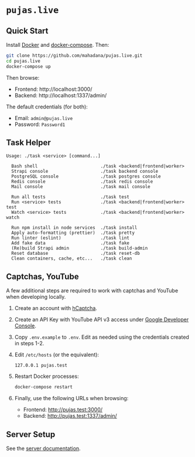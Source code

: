 # `pujas.live`

## Quick Start

Install [Docker](https://docs.docker.com/get-docker/) and
[docker-compose](https://docs.docker.com/compose/install/). Then:

```sh
git clone https://github.com/mahadana/pujas.live.git
cd pujas.live
docker-compose up
```

Then browse:

- Frontend: http://localhost:3000/
- Backend: http://localhost:1337/admin/

The default credentials (for both):

- Email: `admin@pujas.live`
- Password: `Password1`

## Task Helper

```
Usage: ./task <service> [command...]

  Bash shell                        ./task <backend|frontend|worker>
  Strapi console                    ./task backend console
  PostgreSQL console                ./task postgres console
  Redis console                     ./task redis console
  Mail console                      ./task mail console

  Run all tests                     ./task test
  Run <service> tests               ./task <backend|frontend|worker> test
  Watch <service> tests             ./task <backend|frontend|worker> watch

  Run npm install in node services  ./task install
  Apply auto-formatting (prettier)  ./task pretty
  Run linter (eslint)               ./task lint
  Add fake data                     ./task fake
  (Re)build Strapi admin            ./task build-admin
  Reset database                    ./task reset-db
  Clean containers, cache, etc...   ./task clean
```

## Captchas, YouTube

A few additional steps are required to work with captchas and YouTube when
developing locally.

1.  Create an account with [hCaptcha](https://www.hcaptcha.com/).

2.  Create an API Key with YouTube API v3 access under
    [Google Developer Console](https://console.developers.google.com/).

3.  Copy `.env.example` to `.env`. Edit as needed using the credentials created
    in steps 1-2.

4.  Edit `/etc/hosts` (or the equivalent):

    ```
    127.0.0.1 pujas.test
    ```

5.  Restart Docker processes:

    ```sh
    docker-compose restart
    ```

6.  Finally, use the following URLs when browsing:

    - Frontend: http://pujas.test:3000/
    - Backend: http://pujas.test:1337/admin/

## Server Setup

See the [server documentation](server/README.md).
